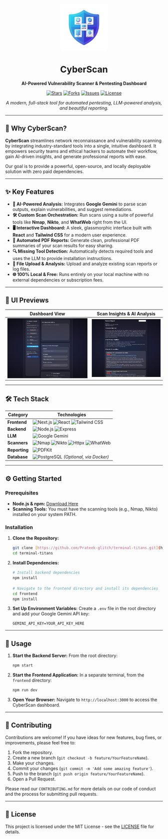 <div align="center">
  <img src="https://github.com/Prateek-glitch/terminal-titans/blob/main/cyberscan-bg.png" alt="CyberScan Logo" width="150" />
  <h1>CyberScan</h1>
  <p><strong>AI-Powered Vulnerability Scanner & Pentesting Dashboard</strong></p>

  <p>
    <a href="https://github.com/Prateek-glitch/terminal-titans/stargazers"><img src="https://img.shields.io/github/stars/Prateek-glitch/terminal-titans?style=for-the-badge&logo=github&color=FFC107" alt="Stars"></a>
    <a href="https://github.com/Prateek-glitch/terminal-titans/network/members"><img src="https://img.shields.io/github/forks/Prateek-glitch/terminal-titans?style=for-the-badge&logo=github&color=4CAF50" alt="Forks"></a>
    <a href="https://github.com/Prateek-glitch/terminal-titans/issues"><img src="https://img.shields.io/github/issues/Prateek-glitch/terminal-titans?style=for-the-badge&logo=github&color=F44336" alt="Issues"></a>
    <a href="https://github.com/Prateek-glitch/terminal-titans/blob/main/LICENSE"><img src="https://img.shields.io/github/license/Prateek-glitch/terminal-titans?style=for-the-badge&logo=github&color=2196F3" alt="License"></a>
  </p>

  <p><i>A modern, full-stack tool for automated pentesting, LLM-powered analysis, and beautiful reporting.</i></p>
</div>

---

## 🚀 Why CyberScan?

**CyberScan** streamlines network reconnaissance and vulnerability scanning by integrating industry-standard tools into a single, intuitive dashboard. It empowers security teams and ethical hackers to automate their workflow, gain AI-driven insights, and generate professional reports with ease.

Our goal is to provide a powerful, open-source, and locally deployable solution with zero paid dependencies.

---

## ✨ Key Features

-   **🤖 AI-Powered Analysis:** Integrates **Google Gemini** to parse scan outputs, explain vulnerabilities, and suggest remediations.
-   **🛠️ Custom Scan Orchestration:** Run scans using a suite of powerful tools like **Nmap**, **Nikto**, and **WhatWeb** right from the UI.
-   **🖥️ Interactive Dashboard:** A sleek, glassmorphic interface built with **React** and **Tailwind CSS** for a modern user experience.
-   **📄 Automated PDF Reports:** Generate clean, professional PDF summaries of your scan results for easy sharing.
-   **🔍 Missing Tool Detection:** Automatically detects required tools and uses the LLM to provide installation instructions.
-   **📂 File Upload & Analysis:** Upload and analyze existing scan reports or log files.
-   **🌐 100% Local & Free:** Runs entirely on your local machine with no external dependencies or subscription fees.

---

## 📸 UI Previews

| Dashboard View                                                                      | Scan Insights & AI Analysis                                                         |
| ----------------------------------------------------------------------------------- | ------------------------------------------------------------------------------------- |
| ![Dashboard](https://github.com/Prateek-glitch/terminal-titans/blob/main/cyber-1.png) | ![Insights](https://github.com/Prateek-glitch/terminal-titans/blob/main/cyber-2.png) |

---

## 🛠️ Tech Stack

| Category      | Technologies                                                                                                                                                                                                                                                        |
| ------------- | ------------------------------------------------------------------------------------------------------------------------------------------------------------------------------------------------------------------------------------------------------------------- |
| **Frontend** | ![Next.js](https://img.shields.io/badge/-Next.js-000000?logo=next.js&logoColor=white) ![React](https://img.shields.io/badge/-React-20232A?logo=react&logoColor=61DAFB) ![Tailwind CSS](https://img.shields.io/badge/-Tailwind_CSS-06B6D4?logo=tailwindcss)             |
| **Backend** | ![Node.js](https://img.shields.io/badge/-Node.js-339933?logo=node.js) ![Express](https://img.shields.io/badge/-Express-000000?logo=express&logoColor=white)                                                                                                         |
| **LLM** | ![Google Gemini](https://img.shields.io/badge/-Gemini-4285F4?logo=google&logoColor=white)                                                                                                                                                                            |
| **Scanners** | ![Nmap](https://img.shields.io/badge/-Nmap-00457C?logo=nmap) ![Nikto](https://img.shields.io/badge/-Nikto-EE3A43?logo=ruby) ![Httpx](https://img.shields.io/badge/-Httpx-0E76A8?logo=go) ![WhatWeb](https://img.shields.io/badge/-WhatWeb-CC342D?logo=ruby)         |
| **Reporting** | ![PDFKit](https://img.shields.io/badge/-PDFKit-FF9800?logo=adobeacrobatreader)                                                                                                                                                                                       |
| **Database** | ![PostgreSQL](https://img.shields.io/badge/-PostgreSQL-4169E1?logo=postgresql) _(Optional, via Docker)_                                                                                                                                                              |

---

## ⚙️ Getting Started

### Prerequisites

-   **Node.js & npm:** [Download Here](https://nodejs.org/)
-   **Scanning Tools:** You must have the scanning tools (e.g., Nmap, Nikto) installed on your system PATH.

### Installation

1.  **Clone the Repository:**
    ```bash
    git clone [https://github.com/Prateek-glitch/terminal-titans.git](https://github.com/Prateek-glitch/terminal-titans.git)
    cd terminal-titans
    ```

2.  **Install Dependencies:**
    ```bash
    # Install backend dependencies
    npm install

    # Navigate to the frontend directory and install its dependencies
    cd frontend
    npm install
    ```

3.  **Set Up Environment Variables:**
    Create a `.env` file in the root directory and add your Google Gemini API key:
    ```env
    GEMINI_API_KEY=YOUR_API_KEY_HERE
    ```

---

## 🚀 Usage

1.  **Start the Backend Server:**
    From the root directory:
    ```bash
    npm start
    ```

2.  **Start the Frontend Application:**
    In a separate terminal, from the `frontend` directory:
    ```bash
    npm run dev
    ```

3.  **Open Your Browser:**
    Navigate to `http://localhost:3000` to access the CyberScan dashboard.

---

## 🙌 Contributing

Contributions are welcome! If you have ideas for new features, bug fixes, or improvements, please feel free to:

1.  Fork the repository.
2.  Create a new branch (`git checkout -b feature/YourFeatureName`).
3.  Make your changes.
4.  Commit your changes (`git commit -m 'Add some amazing feature'`).
5.  Push to the branch (`git push origin feature/YourFeatureName`).
6.  Open a Pull Request.

Please read our `CONTRIBUTING.md` for more details on our code of conduct and the process for submitting pull requests.

---

## 📄 License

This project is licensed under the MIT License - see the [LICENSE](LICENSE) file for details.
